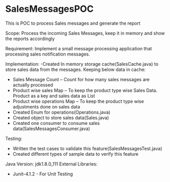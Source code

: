 # SalesMessagesPOC
This is POC to process Sales messages and generate the report

Scope: Process the incoming Sales Messages, keep it in memory and show the reports accordingly

Requirement: 
Implement a small message processing application that processing sales notification messages.

Implementation: 
 -Created In memory storage cache(SalesCache.java) to store sales data from the messages. Keeping below data in cache:
  - Sales Message Count – Count for how many sales messages are actually processed
  - Product wise sales Map – To keep the product type wise Sales Data. Product as a key and sales data as List
  - Product wise operations Map – To keep the product type wise adjustments done on sales data	
 - Created Enum for operations(Operations.java)
 - Created object to store sales data(Sales.java)
 - Created  one consumer to consume sales data(SalesMessagesConsumer.java)

Testing: 
 - Written the test cases to validate this feature(SalesMessagesTest.java)
 - Created different types of sample data to verify this feature

Java Version: jdk1.8.0_111
External Libraries: 
 - Junit-4.1.2 - For Unit Testing

